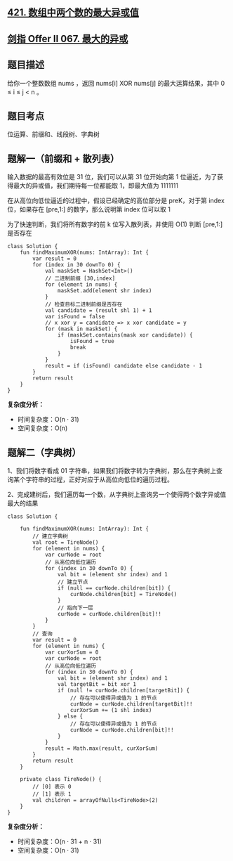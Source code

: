 ## [421. 数组中两个数的最大异或值](https://leetcode.cn/problems/maximum-xor-of-two-numbers-in-an-array/description/)
## [剑指 Offer II 067. 最大的异或](https://leetcode.cn/problems/ms70jA/description/?favorite=e8X3pBZi)

## 题目描述

给你一个整数数组 nums ，返回 nums[i] XOR nums[j] 的最大运算结果，其中 0 ≤ i ≤ j < n 。

## 题目考点

位运算、前缀和、线段树、字典树

## 题解一（前缀和 + 散列表）

输入数据的最高有效位是 31 位，我们可以从第 31 位开始向第 1 位逼近，为了获得最大的异或值，我们期待每一位都能取 1，即最大值为 1111111

在从高位向低位逼近的过程中，假设已经确定的高位部分是 preK，对于第 index 位，如果存在 [pre,1:] 的数字，那么说明第 index 位可以取 1

为了快速判断，我们将所有数字的前 k 位写入散列表，并使用 O(1) 判断 [pre,1:] 是否存在

```
class Solution {
    fun findMaximumXOR(nums: IntArray): Int {
        var result = 0
        for (index in 30 downTo 0) {
            val maskSet = HashSet<Int>()
            // 二进制前缀 [30,index]
            for (element in nums) {
                maskSet.add(element shr index)
            }
            // 检查目标二进制前缀是否存在
            val candidate = (result shl 1) + 1
            var isFound = false
            // x xor y = candidate => x xor candidate = y
            for (mask in maskSet) {
                if (maskSet.contains(mask xor candidate)) {
                    isFound = true
                    break
                }
            }
            result = if (isFound) candidate else candidate - 1
        }
        return result
    }
}
```

**复杂度分析：**

- 时间复杂度：O(n · 31)
- 空间复杂度：O(n) 

## 题解二（字典树）

1、我们将数字看成 01 字符串，如果我们将数字转为字典树，那么在字典树上查询某个字符串的过程，正好对应于从高位向低位的遍历过程。

2、完成建树后，我们遍历每一个数，从字典树上查询另一个使得两个数字异或值最大的结果

```
class Solution {

    fun findMaximumXOR(nums: IntArray): Int {
        // 建立字典树
        val root = TireNode()
        for (element in nums) {
            var curNode = root
            // 从高位向低位遍历
            for (index in 30 downTo 0) {
                val bit = (element shr index) and 1
                // 建立节点
                if (null == curNode.children[bit]) {
                    curNode.children[bit] = TireNode()
                }
                // 指向下一层
                curNode = curNode.children[bit]!!
            }
        }
        // 查询
        var result = 0
        for (element in nums) {
            var curXorSum = 0
            var curNode = root
            // 从高位向低位遍历
            for (index in 30 downTo 0) {
                val bit = (element shr index) and 1
                val targetBit = bit xor 1
                if (null != curNode.children[targetBit]) {
                    // 存在可以使得异或值为 1 的节点
                    curNode = curNode.children[targetBit]!!
                    curXorSum += (1 shl index)
                } else {
                    // 存在可以使得异或值为 1 的节点
                    curNode = curNode.children[bit]!!
                }
            }
            result = Math.max(result, curXorSum)
        }
        return result
    }

    private class TireNode() {
        // [0] 表示 0
        // [1] 表示 1
        val children = arrayOfNulls<TireNode>(2)
    }
}
```

**复杂度分析：**

- 时间复杂度：O(n · 31 + n · 31)
- 空间复杂度：O(n · 31) 
